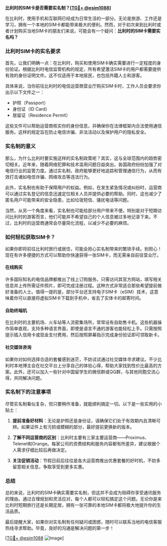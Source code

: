 **比利时的SIM卡是否需要实名制？[[TG💪+ @esim1088](https://t.me/s/esim1088)]**

在比利时，使用手机和互联网已经成为日常生活的一部分。无论是旅游、工作还是学习，拥有一个本地的SIM卡都能带来极大的便利。然而，对于初次来到比利时或者计划购买当地SIM卡的朋友们来说，可能会有一个疑问：**比利时的SIM卡需要实名吗？**

### 比利时SIM卡的实名要求

首先，让我们明确一点：在比利时，购买和使用SIM卡确实需要进行一定程度的身份验证。根据比利时电信监管机构的规定，所有希望激活SIM卡的用户都需要提供有效的身份证明文件。这不仅适用于本地居民，也包括外籍人士和游客。

具体来说，当你前往比利时的电信运营商营业厅购买SIM卡时，工作人员会要求你出示以下文件之一：
- 护照（Passport）
- 身份证（ID Card）
- 居留证（Residence Permit）

这些文件可以帮助运营商核实你的身份信息，并确保你在法律框架内合法使用通信服务。这样的规定旨在防止电信诈骗、非法活动以及保护用户的隐私安全。

### 实名制的意义

那么，为什么比利时要实施这样的实名制政策呢？其实，这与全球范围内的趋势密切相关。近年来，随着网络犯罪和技术滥用问题日益突出，各国政府纷纷加强了对电信行业的监管力度。通过实名制，政府能够更好地追踪和管理通信行为，从而有效打击诸如电信诈骗、网络攻击等违法行为。

此外，实名制也有助于保障用户的权益。例如，在发生紧急情况或纠纷时，运营商可以通过实名登记的信息迅速定位相关人员并提供必要的帮助。同时，这也减少了匿名用户可能带来的安全隐患，比如垃圾短信、骚扰电话等问题。

当然，从另一个角度来看，实名制也可能给部分用户带来不便。特别是对于短期访问比利时的游客而言，他们可能并不希望自己的个人信息被过多地记录下来。不过，比利时的运营商通常会尽量简化流程，以减少不必要的麻烦。

### 如何轻松获取SIM卡？

如果你即将前往比利时旅行或居住，可能会担心实名制带来的繁琐手续。别担心！现在有许多便捷的方式可以帮助你快速获得一张SIM卡，而无需亲自前往营业厅。

#### 在线购买

许多国际知名的电信品牌都推出了线上订购服务。只需访问其官方网站，填写相关信息并上传所需证件照片，即可完成注册过程。这种方式非常适合那些希望提前做好准备的人士。值得一提的是，部分平台还支持电子SIM卡（eSIM）技术，这意味着你可以直接将虚拟SIM卡下载到手机中，省去了实体卡的邮寄时间。

#### 自助终端机

在比利时的主要机场、火车站等人流密集场所，常常设有自助售卡机。这些机器操作简单直观，支持多种语言界面，即使是语言不通的游客也能轻松上手。只需按照提示插入信用卡或现金支付费用，然后按照屏幕指示完成身份验证即可领取新卡。

#### 社交媒体咨询

如果你对如何选择合适的套餐感到迷茫，不妨试试通过社交媒体寻求建议。不少比利时本地博主会在社交平台上分享自己的体验心得，帮助大家找到性价比最高的方案。此外，还可以加入一些针对中国留学生的微信群或QQ群，与其他同胞交流心得，共同解决问题。

### 实名制下的注意事项

尽管实名制看似复杂，但只要稍作准备，就能顺利搞定一切。以下是一些实用的小贴士：

1. **提前准备好材料**：无论是护照还是身份证，请确保它们处于有效期内且清晰可辨。如果证件上有污损或模糊的部分，最好提前更换新的版本。
   
2. **了解不同运营商的区别**：比利时主要有三家主要运营商——Proximus、Telenet和Orange。每家公司的资费结构和服务内容都有所差异，建议根据个人需求仔细比较后再做决定。

3. **关注促销活动**：节假日前后往往是各大运营商推出优惠套餐的好时机，不妨多留意相关信息，争取享受到更多实惠。

### 总结

总的来说，比利时的SIM卡确实需要实名制，但这并不会成为阻碍你享受通讯服务的理由。通过合理规划和灵活应对，每个人都可以轻松搞定这个问题。无论你是来比利时短期旅行还是长期定居，拥有一张可靠的本地SIM卡都将极大地提升你的生活品质。

最后提醒大家，如果你对实名制有任何疑问或困惑，随时可以联系当地的电信客服热线寻求帮助。毕竟，良好的沟通是解决问题的第一步！

[[TG💪+ @esim1088](https://t.me/s/esim1088) ![Image](https://i.postimg.cc/4NQfJmqS/Snipaste-2025-05-13-00-14-12.png)]